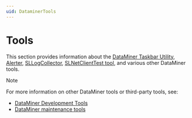 ```yaml
---
uid: DataminerTools
---
```


# Tools

This section provides information about the [DataMiner Taskbar Utility](xref:DataMiner_Taskbar_Utility), [Alerter](xref:Alerter), [SLLogCollector](xref:SLLogCollector), [SLNetClientTest tool](xref:SLNetClientTest_tool), and various other DataMiner tools.

> [!NOTE]
> For more information on other DataMiner tools or third-party tools, see:
>
> - [DataMiner Development Tools](xref:TOOLS)
> - [DataMiner maintenance tools](xref:Cleaning_up_unused_files_on_a_DMA)
